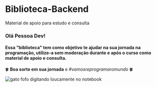 # Biblioteca-Backend
Material de apoio para estudo e consulta

### Olá Pessoa Dev! 

#### Essa "biblioteca" tem como objetivo te ajudar na sua jornada na programação, utilize-a sem moderação durante e após o curso como material de apoio e consulta. 

🍀 **Boa sorte em sua jornada** e *#vamosreprogramaromundo* 🍀

![gato fofo digitando loucamente no notebook ](https://media.giphy.com/media/LmNwrBhejkK9EFP504/giphy.gif)
